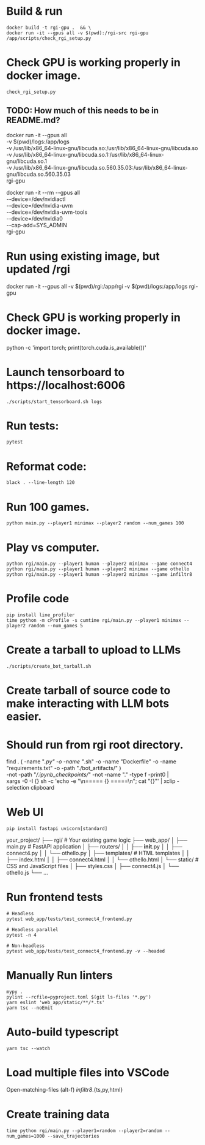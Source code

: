 # Build & run
```
docker build -t rgi-gpu .  && \
docker run -it --gpus all -v $(pwd):/rgi-src rgi-gpu /app/scripts/check_rgi_setup.py
```

# Check GPU is working properly in docker image.
```
check_rgi_setup.py
```

## TODO: How much of this needs to be in README.md?

docker run -it --gpus all \
  -v $(pwd)/logs:/app/logs \
  -v /usr/lib/x86_64-linux-gnu/libcuda.so:/usr/lib/x86_64-linux-gnu/libcuda.so \
  -v /usr/lib/x86_64-linux-gnu/libcuda.so.1:/usr/lib/x86_64-linux-gnu/libcuda.so.1 \
  -v /usr/lib/x86_64-linux-gnu/libcuda.so.560.35.03:/usr/lib/x86_64-linux-gnu/libcuda.so.560.35.03 \
  rgi-gpu

docker run -it --rm --gpus all \
  --device=/dev/nvidiactl \
  --device=/dev/nvidia-uvm \
  --device=/dev/nvidia-uvm-tools \
  --device=/dev/nvidia0 \
  --cap-add=SYS_ADMIN \
  rgi-gpu


# Run using existing image, but updated /rgi
docker run -it --gpus all -v $(pwd)/rgi:/app/rgi -v $(pwd)/logs:/app/logs rgi-gpu

# Check GPU is working properly in docker image.
python -c 'import torch; print(torch.cuda.is_available())'

# Launch tensorboard to https://localhost:6006
```
./scripts/start_tensorboard.sh logs
```

# Run tests:
```
pytest
```

# Reformat code:
```
black . --line-length 120
```

# Run 100 games.
```
python main.py --player1 minimax --player2 random --num_games 100
```

# Play vs computer.
```
python rgi/main.py --player1 human --player2 minimax --game connect4
python rgi/main.py --player1 human --player2 minimax --game othello
python rgi/main.py --player1 human --player2 minimax --game infiltr8
```

# Profile code
```
pip install line_profiler
time python -m cProfile -s cumtime rgi/main.py --player1 minimax --player2 random --num_games 5
```

# Create a tarball to upload to LLMs
```
./scripts/create_bot_tarball.sh
```

# Create tarball of source code to make interacting with LLM bots easier.
# Should run from rgi root directory.
find . \( -name "*.py" -o -name "*.sh" -o -name "Dockerfile" -o -name "requirements.txt" -o -path "./bot_artifacts/" \) \
    -not -path "*/.ipynb_checkpoints/*" -not -name "." -type f -print0 | \
xargs -0 -I {} sh -c 'echo -e "\n===== {} =====\n"; cat "{}"' | xclip -selection clipboard



# Web UI
```
pip install fastapi uvicorn[standard]
```
your_project/
├── rgi/                     # Your existing game logic
├── web_app/
│   ├── main.py              # FastAPI application
│   ├── routers/
│   │   ├── __init__.py
│   │   ├── connect4.py
│   │   └── othello.py
│   ├── templates/           # HTML templates
│   │   ├── index.html
│   │   ├── connect4.html
│   │   └── othello.html
│   └── static/              # CSS and JavaScript files
│       ├── styles.css
│       ├── connect4.js
│       └── othello.js
└── ...


# Run frontend tests
```
# Headless
pytest web_app/tests/test_connect4_frontend.py

# Headless parallel
pytest -n 4

# Non-headless
pytest web_app/tests/test_connect4_frontend.py -v --headed
```


# Manually Run linters
```
mypy .
pylint --rcfile=pyproject.toml $(git ls-files '*.py')
yarn eslint 'web_app/static/**/*.ts'
yarn tsc --noEmit
```


# Auto-build typescript
```
yarn tsc --watch
```


# Load multiple files into VSCode
Open-matching-files (alt-f)
*infiltr8*.{ts,py,html}


# Create training data
```
time python rgi/main.py --player1=random --player2=random --num_games=1000 --save_trajectories
```
